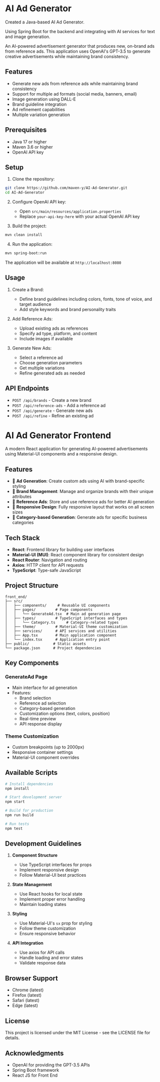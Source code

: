 # AI Ad Generator


Created a Java-based AI Ad Generator. 

Using Spring Boot for the backend and integrating with AI services for text and image generation.

An AI-powered advertisement generator that produces new, on-brand ads from reference ads. This application uses OpenAI's GPT-3.5 to generate creative advertisements while maintaining brand consistency.


## Features

- Generate new ads from reference ads while maintaining brand consistency
- Support for multiple ad formats (social media, banners, email)
- Image generation using DALL-E
- Brand guideline integration
- Ad refinement capabilities
- Multiple variation generation

## Prerequisites

- Java 17 or higher
- Maven 3.6 or higher
- OpenAI API key

## Setup

1. Clone the repository:
```bash
git clone https://github.com/maven-y/AI-Ad-Generator.git
cd AI-Ad-Generator
```

2. Configure OpenAI API key:
   - Open `src/main/resources/application.properties`
   - Replace `your-api-key-here` with your actual OpenAI API key

3. Build the project:
```bash
mvn clean install
```

4. Run the application:
```bash
mvn spring-boot:run
```

The application will be available at `http://localhost:8080`

## Usage

1. Create a Brand:
   - Define brand guidelines including colors, fonts, tone of voice, and target audience
   - Add style keywords and brand personality traits

2. Add Reference Ads:
   - Upload existing ads as references
   - Specify ad type, platform, and content
   - Include images if available

3. Generate New Ads:
   - Select a reference ad
   - Choose generation parameters
   - Get multiple variations
   - Refine generated ads as needed

## API Endpoints

- `POST /api/brands` - Create a new brand
- `POST /api/reference-ads` - Add a reference ad
- `POST /api/generate` - Generate new ads
- `POST /api/refine` - Refine an existing ad

# AI Ad Generator Frontend

A modern React application for generating AI-powered advertisements using Material-UI components and a responsive design.

## Features

- 🎨 **Ad Generation**: Create custom ads using AI with brand-specific styling
- 🏢 **Brand Management**: Manage and organize brands with their unique attributes
- 📑 **Reference Ads**: Store and use reference ads for better AI generation
- 📱 **Responsive Design**: Fully responsive layout that works on all screen sizes
- 🎯 **Category-based Generation**: Generate ads for specific business categories

## Tech Stack

- **React**: Frontend library for building user interfaces
- **Material-UI (MUI)**: React component library for consistent design
- **React Router**: Navigation and routing
- **Axios**: HTTP client for API requests
- **TypeScript**: Type-safe JavaScript

## Project Structure

```
front_end/
├── src/
│   ├── components/     # Reusable UI components
│   ├── pages/         # Page components
│   │   └── GenerateAd.tsx  # Main ad generation page
│   ├── types/         # TypeScript interfaces and types
│   │   └── Category.ts     # Category-related types
│   ├── theme/         # Material-UI theme customization
│   ├── services/      # API services and utilities
│   ├── App.tsx        # Main application component
│   └── index.tsx      # Application entry point
├── public/           # Static assets
└── package.json      # Project dependencies
```

## Key Components

### GenerateAd Page
- Main interface for ad generation
- Features:
  - Brand selection
  - Reference ad selection
  - Category-based generation
  - Customization options (text, colors, position)
  - Real-time preview
  - API response display

### Theme Customization
- Custom breakpoints (up to 2000px)
- Responsive container settings
- Material-UI component overrides

## Available Scripts

```bash
# Install dependencies
npm install

# Start development server
npm start

# Build for production
npm run build

# Run tests
npm test
```

## Development Guidelines

1. **Component Structure**
   - Use TypeScript interfaces for props
   - Implement responsive design
   - Follow Material-UI best practices

2. **State Management**
   - Use React hooks for local state
   - Implement proper error handling
   - Maintain loading states

3. **Styling**
   - Use Material-UI's `sx` prop for styling
   - Follow theme customization
   - Ensure responsive behavior

4. **API Integration**
   - Use axios for API calls
   - Handle loading and error states
   - Validate response data

## Browser Support

- Chrome (latest)
- Firefox (latest)
- Safari (latest)
- Edge (latest)


## License

This project is licensed under the MIT License - see the LICENSE file for details.

## Acknowledgments

- OpenAI for providing the GPT-3.5 APIs
- Spring Boot framework
- React JS for Front End
